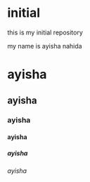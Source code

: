 # initial
this is my initial repository

my name is ayisha nahida

# ayisha
## ayisha
### ayisha
#### ayisha
##### ayisha
###### ayisha
